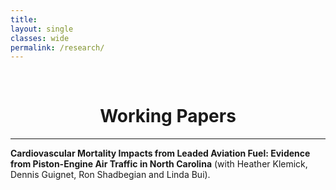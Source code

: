 ```yaml
---
title: 
layout: single
classes: wide
permalink: /research/
---
```

<br/> 


# <center> Working Papers </center>
- - -

**Cardiovascular Mortality Impacts from Leaded Aviation Fuel: Evidence from Piston-Engine Air Traffic
in North Carolina** (with Heather Klemick, Dennis Guignet, Ron Shadbegian and Linda Bui). <br/>


